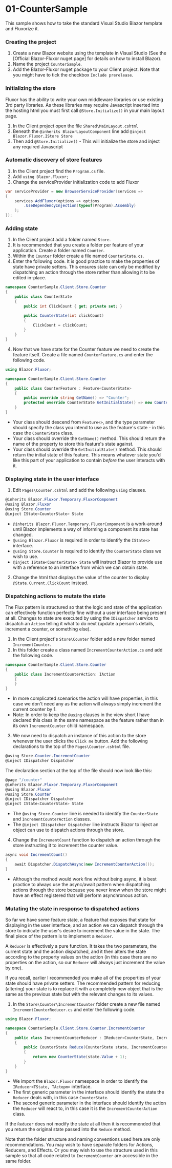 # 01-CounterSample
This sample shows how to take the standard Visual Studio Blazor template and Fluxorize it.

### Creating the project
1. Create a new Blazor website using the template in Visual Studio (See the [Official Blazor-Fluxor nuget page] for details on how to install Blazor).
2. Name the project `CounterSample`.
3. Add the Blazor-Fluxor nuget package to your Client project. Note that you might have to tick the checkbox `Include prerelease`.
 
### Initializing the store
Fluxor has the ability to write your own middleware libraries or use existing 3rd party libraries. As these libraries may require Javascript inserted into the hosting html you must first call `@Store.Initialize()` in your main layout page.
1. In the Client project open the file `Shared\MainLayout.cshtml`
2. Beneath the `@inherits BlazorLayoutComponent` line add `@inject Blazor.Fluxor.IStore Store`
3. Then add `@Store.Initialize()` - This will initialize the store and inject any required Javascript

### Automatic discovery of store features
1. In the Client project find the `Program.cs` file. 
2. Add `using Blazor.Fluxor;`
3. Change the serviceProvider initialization code to add Fluxor
```c#
var serviceProvider = new BrowserServiceProvider(services =>
{
	services.AddFluxor(options => options
		.UseDependencyInjection(typeof(Program).Assembly)
	);
});
```

### Adding state
1. In the Client project add a folder named `Store`.
2. It is recommended that you create a folder per feature of your application. Create a folder named `Counter`.
3. Within the `Counter` folder create a file named `CounterState.cs`.
3. Enter the following code. It is good practice to make the properties of state have private setters. This ensures state can only be modified by dispatching an action through the store rather than allowing it to be edited in-place.
```c#
namespace CounterSample.Client.Store.Counter
{
	public class CounterState
	{
		public int ClickCount { get; private set; }

		public CounterState(int clickCount)
		{
			ClickCount = clickCount;
		}
	}
}
```
4. Now that we have state for the Counter feature we need to create the feature itself. Create a file named `CounterFeature.cs` and enter the following code.
```c#
using Blazor.Fluxor;

namespace CounterSample.Client.Store.Counter
{
	public class CounterFeature : Feature<CounterState>
	{
		public override string GetName() => "Counter";
		protected override CounterState GetInitialState() => new CounterState(0);
	}
}
```
   * Your class should descend from `Feature<>`, and the type parameter should specify the class you intend to use as the feature's state - in this case the `CounterState` class.
   * Your class should override the `GetName()` method. This should return the name of the property to store this feature's state against.
   * Your class should override the `GetInitialState()` method. This should return the initial state of this feature. This means whatever state you'd like this part of your application to contain *before* the user interacts with it.
 
### Displaying state in the user interface
1. Edit `Pages\Counter.cshtml` and add the following `using` clauses.
```c#
@inherits Blazor.Fluxor.Temporary.FluxorComponent
@using Blazor.Fluxor
@using Store.Counter
@inject IState<CounterState> State
```
   * `@inherits Blazor.Fluxor.Temporary.FluxorComponent` is a work-around until Blazor implements a way of informing a component its state has changed.
   * `@using Blazor.Fluxor` is required in order to identify the `IState<>` interface.
   * `@using Store.Counter` is required to identify the `CounterState` class we wish to use.
   * `@inject IState<CounterState> State` will instruct Blazor to provide use with a reference to an interface from which we can obtain state.

2. Change the html that displays the value of the counter to display `@State.Current.ClickCount` instead.

### Dispatching actions to mutate the state
The Flux pattern is structured so that the logic and state of the application can effectively function perfectly fine without a user interface being present at all. Changes to state are executed by using the `IDispatcher` service to dispatch an `Action` telling it what to do next (update a person's details, increment a counter, or something else).

1. In the Client project's `Store\Counter` folder add a new folder named `IncrementCounter`.
2. In this folder create a class named `IncrementCounterAction.cs` and add the following code.
```c#
namespace CounterSample.Client.Store.Counter
{
	public class IncrementCounterAction: IAction
	{
	}
}
```
   * In more complicated scenarios the action will have properties, in this case we don't need any as the action will always simply increment the current counter by 1.
   * Note: In order to keep the `@using` clauses in the view short I have declared this class in the same namespace as the feature rather than in its own `IncrementCounter` child namespace.
3. We now need to dispatch an instance of this action to the store whenever the user clicks the `Click me` button. Add the following declarations to the top of the `Pages\Counter.cshtml` file.
```c#
@using Store.Counter.IncrementCounter
@inject IDispatcher Dispatcher
```
The declaration section at the top of the file should now look like this:
```c#
@page "/counter"
@inherits Blazor.Fluxor.Temporary.FluxorComponent
@using Blazor.Fluxor
@using Store.Counter
@inject IDispatcher Dispatcher
@inject IState<CounterState> State
```
   * The `@using Store.Counter` line is needed to identify the `CounterState` and `IncrementCounterAction` classes.
   * The `@inject IDispatcher Dispatcher` line instructs Blazor to inject an object can use to dispatch actions through the store.
4. Change the `IncrementCount` function to dispatch an action through the store instructing it to increment the counter value.
```c#
async void IncrementCount()
{
    await Dispatcher.DispatchAsync(new IncrementCounterAction());
}
```
   * Although the method would work fine without being async, it is best practice to always use the async/await pattern when dispatching actions through the store because you never know when the store might have an effect registered that will perform asynchronous action.
   
### Mutating the state in response to dispatched actions
So far we have some feature state, a feature that exposes that state for displaying in the user interface, and an action we can dispatch through the store to indicate the user's desire to increment the value in the state. The final piece of the pattern is to implement a `Reducer`.

A `Reducer` is effectively a pure function. It takes the two parameters, the current state and the action dispatched, and it then alters the state according to the property values on the action (in this case there are no properties on the action, so our `Reducer` will always just increment the value by one).

If you recall, earlier I recommended you make all of the properties of your state should have private setters. The recommended pattern for reducing (altering) your state is to replace it with a completely new object that is the same as the previous state but with the relevant changes to its values.

1. In the `Store\Counter\IncrementCounter` folder create a new file named `IncrementCounterReducer.cs` and enter the following code.
```c#
using Blazor.Fluxor;

namespace CounterSample.Client.Store.Counter.IncrementCounter
{
	public class IncrementCounterReducer : IReducer<CounterState, IncrementCounterAction>
	{
		public CounterState Reduce(CounterState state, IncrementCounterAction action)
		{
			return new CounterState(state.Value + 1);
		}
	}
}
```

   * We import the `Blazor.Fluxor` namespace in order to identify the `IReducer<TState, TActopm>` interface.
   * The first generic parameter in the interface should identify the state the `Reducer` deals with, in this case `CounterState`.
   * The second generic parameter in the interface should identify the action the `Reducer` will react to, in this case it is the `IncrementCounterAction` class.
   
If the `Reducer` does not modify the state at all then it is recommended that you return the original state passed into the `Reduce` method.

Note that the folder structure and naming conventions used here are only recommendations. You may wish to have separate folders for Actions, Reducers, and Effects. Or you may wish to use the structure used in this sample so that all code related to `IncrementCounter` are accessible in the same folder.